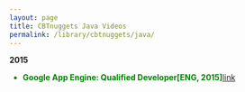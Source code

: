 ```yaml
---
layout: page
title: CBTnuggets Java Videos
permalink: /library/cbtnuggets/java/
---
```



<strong>2015</strong>


<ul>
    <li style="color:green"><strong>Google App Engine: Qualified Developer[ENG, 2015]</strong><a href="http://www.cbtnuggets.com/it-training/google-app-engine-2015">link</a></li>
</ul>
